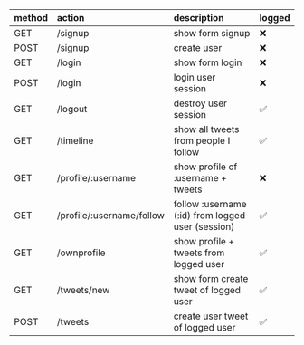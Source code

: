 | method | action | description | logged |
|:--------|:--------|:--------|:--------|
| GET   |  /signup   |  show form signup  | ❌ |
| POST   | /signup   |  create user | ❌ |
| GET   | /login   |  show form login | ❌ |
| POST | /login | login user session | ❌ |
| GET | /logout | destroy user session | ✅ |
| GET | /timeline | show all tweets from people I follow | ✅ |
| GET | /profile/:username | show profile of :username + tweets | ❌ |
| GET | /profile/:username/follow | follow :username (:id) from logged user (session) | ✅ |
| GET | /ownprofile | show profile + tweets from logged user | ✅ |
| GET   | /tweets/new | show form create tweet of logged user | ✅ |
| POST | /tweets | create user tweet of logged user | ✅ |